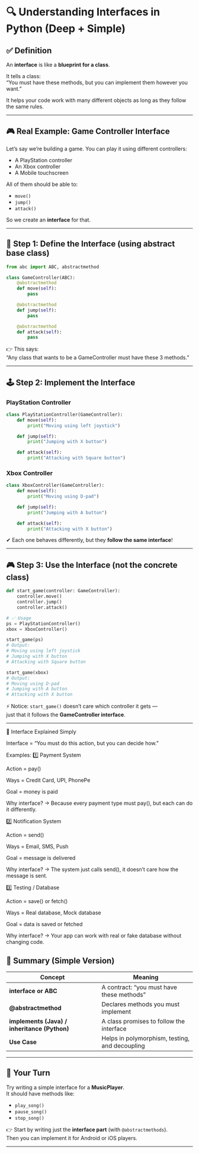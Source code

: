 # 🔍 Understanding Interfaces in Python (Deep + Simple)

## ✅ Definition

An **interface** is like a **blueprint for a class**.

It tells a class:  
“You must have these methods, but you can implement them however you
want.”

It helps your code work with many different objects as long as they
follow the same rules.

------------------------------------------------------------------------

## 🎮 Real Example: Game Controller Interface

Let’s say we’re building a game. You can play it using different
controllers:

-   A PlayStation controller  
-   An Xbox controller  
-   A Mobile touchscreen

All of them should be able to:

-   `move()`  
-   `jump()`  
-   `attack()`

So we create an **interface** for that.

------------------------------------------------------------------------

## 🧱 Step 1: Define the Interface (using abstract base class)

``` python
from abc import ABC, abstractmethod

class GameController(ABC):
    @abstractmethod
    def move(self):
        pass

    @abstractmethod
    def jump(self):
        pass

    @abstractmethod
    def attack(self):
        pass
```

👉 This says:  
“Any class that wants to be a GameController must have these 3 methods.”

------------------------------------------------------------------------

## 🕹️ Step 2: Implement the Interface

### PlayStation Controller

``` python
class PlayStationController(GameController):
    def move(self):
        print("Moving using left joystick")

    def jump(self):
        print("Jumping with X button")

    def attack(self):
        print("Attacking with Square button")
```

### Xbox Controller

``` python
class XboxController(GameController):
    def move(self):
        print("Moving using D-pad")

    def jump(self):
        print("Jumping with A button")

    def attack(self):
        print("Attacking with X button")
```

✔ Each one behaves differently, but they **follow the same interface**!

------------------------------------------------------------------------

## 🎮 Step 3: Use the Interface (not the concrete class)

``` python
def start_game(controller: GameController):
    controller.move()
    controller.jump()
    controller.attack()

# ✅ Usage
ps = PlayStationController()
xbox = XboxController()

start_game(ps)
# Output:
# Moving using left joystick
# Jumping with X button
# Attacking with Square button

start_game(xbox)
# Output:
# Moving using D-pad
# Jumping with A button
# Attacking with X button
```

⚡ Notice: `start_game()` doesn’t care which controller it gets —  
just that it follows the **GameController interface**.

------------------------------------------------------------------------


🔹 Interface Explained Simply

Interface = “You must do this action, but you can decide how.”

Examples:
1️⃣ Payment System

Action = pay()

Ways = Credit Card, UPI, PhonePe

Goal = money is paid

Why interface? → Because every payment type must pay(), but each can do it differently.

2️⃣ Notification System

Action = send()

Ways = Email, SMS, Push

Goal = message is delivered

Why interface? → The system just calls send(), it doesn’t care how the message is sent.

3️⃣ Testing / Database

Action = save() or fetch()

Ways = Real database, Mock database

Goal = data is saved or fetched

Why interface? → Your app can work with real or fake database without changing code.

## 🔁 Summary (Simple Version)

| Concept                                      | Meaning                                        |
|----------------------------------------------|------------------------------------------------|
| **interface or ABC**                         | A contract: “you must have these methods”      |
| **@abstractmethod**                          | Declares methods you must implement            |
| **implements (Java) / inheritance (Python)** | A class promises to follow the interface       |
| **Use Case**                                 | Helps in polymorphism, testing, and decoupling |

------------------------------------------------------------------------

## 🤔 Your Turn

Try writing a simple interface for a **MusicPlayer**.  
It should have methods like:

-   `play_song()`  
-   `pause_song()`  
-   `stop_song()`

👉 Start by writing just the **interface part** (with
`@abstractmethods`).  
Then you can implement it for Android or iOS players.

------------------------------------------------------------------------
